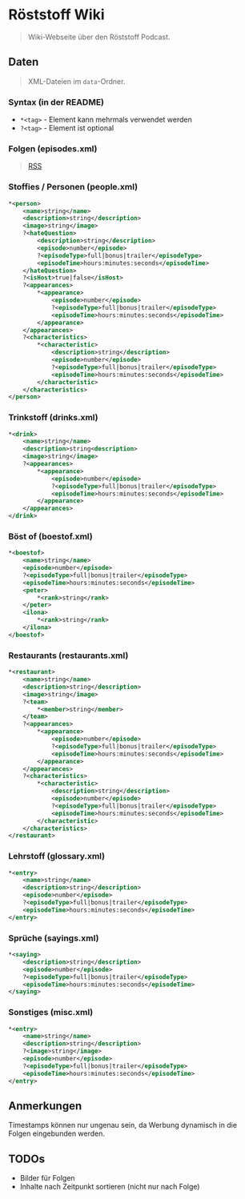 # Röststoff Wiki
> Wiki-Webseite über den Röststoff Podcast.

## Daten
> XML-Dateien im `data`-Ordner.

### Syntax (in der README)
* `*<tag>` - Element kann mehrmals verwendet werden
* `?<tag>` - Element ist optional

### Folgen (episodes.xml)
> [RSS](https://feeds.megaphone.fm/TWG3193347111)

### Stoffies / Personen (people.xml)
```xml
*<person>
    <name>string</name>
    <description>string</description>
    <image>string</image>
    ?<hateQuestion>
        <description>string</description>
        <episode>number</episode>
        ?<episodeType>full|bonus|trailer</episodeType>
        <episodeTime>hours:minutes:seconds</episodeTime>
    </hateQuestion>
    ?<isHost>true|false</isHost>
    ?<appearances>
        *<appearance>
            <episode>number</episode>
            ?<episodeType>full|bonus|trailer</episodeType>
            <episodeTime>hours:minutes:seconds</episodeTime>
        </appearance>
    </appearances>
    ?<characteristics>
        *<characteristic>
            <description>string</description>
            <episode>number</episode>
            ?<episodeType>full|bonus|trailer</episodeType>
            <episodeTime>hours:minutes:seconds</episodeTime>
        </characteristic>
    </characteristics>
</person>
```

### Trinkstoff (drinks.xml)
```xml
*<drink>
    <name>string</name>
    <description>string<description>
    <image>string</image>
    ?<appearances>
        *<appearance>
            <episode>number</episode>
            ?<episodeType>full|bonus|trailer</episodeType>
            <episodeTime>hours:minutes:seconds</episodeTime>
        </appearance>
    </appearances>
</drink>
```

### Böst of (boestof.xml)
```xml
*<boestof>
    <name>string</name>
    <episode>number</episode>
    ?<episodeType>full|bonus|trailer</episodeType>
    <episodeTime>hours:minutes:seconds</episodeTime>
    <peter>
        *<rank>string</rank>
    </peter>
    <ilona>
        *<rank>string</rank>
    </ilona>
</boestof>
```

### Restaurants (restaurants.xml)
```xml
*<restaurant>
    <name>string</name>
    <description>string</description>
    <image>string</image>
    ?<team>
        *<member>string</member>
    </team>
    ?<appearances>
        *<appearance>
            <episode>number</episode>
            ?<episodeType>full|bonus|trailer</episodeType>
            <episodeTime>hours:minutes:seconds</episodeTime>
        </appearance>
    </appearances>
    ?<characteristics>
        *<characteristic>
            <description>string</description>
            <episode>number</episode>
            ?<episodeType>full|bonus|trailer</episodeType>
            <episodeTime>hours:minutes:seconds</episodeTime>
        </characteristic>
    </characteristics>
</restaurant>
```

### Lehrstoff (glossary.xml)
```xml
*<entry>
    <name>string</name>
    <description>string</description>
    <episode>number</episode>
    ?<episodeType>full|bonus|trailer</episodeType>
    <episodeTime>hours:minutes:seconds</episodeTime>
</entry>
```

### Sprüche (sayings.xml)
```xml
*<saying>
    <description>string</description>
    <episode>number</episode>
    ?<episodeType>full|bonus|trailer</episodeType>
    <episodeTime>hours:minutes:seconds</episodeTime>
</saying>
```

### Sonstiges (misc.xml)
```xml
*<entry>
    <name>string</name>
    <description>string</description>
    ?<image>string</image>
    <episode>number</episode>
    ?<episodeType>full|bonus|trailer</episodeType>
    <episodeTime>hours:minutes:seconds</episodeTime>
</entry>
```

## Anmerkungen
Timestamps können nur ungenau sein, da Werbung dynamisch in die Folgen eingebunden werden.

## TODOs
* Bilder für Folgen
* Inhalte nach Zeitpunkt sortieren (nicht nur nach Folge)
